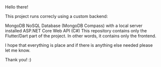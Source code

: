 Hello there!

This project runs correcly using a custom backend:

MongoDB NoSQL Database (MongoDB Compass) with a local server installed
ASP.NET Core Web API (C#)
This repository contains only the Flutter/Dart part of the project. In other words, it contains only the frontend.

I hope that everything is place and if there is anything else needed please let me know.

Thank you! :)
